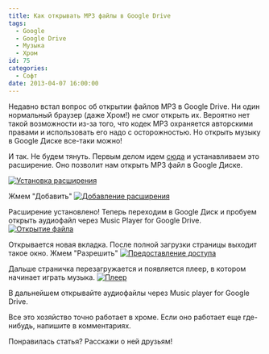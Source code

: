 ```yaml
---
title: Как открывать MP3 файлы в Google Drive
tags:
  - Google
  - Google Drive
  - Музыка
  - Хром
id: 75
categories:
  - Софт
date: 2013-04-07 16:00:00
---
```


Недавно встал вопрос об открытии файлов MP3 в Google Drive. Ни один нормальный браузер (даже Хром!) не смог открыть их. Вероятно нет такой возможности из-за того, что кодек MP3 охраняется авторскими правами и использовать его надо с осторожностью. Но открыть музыку в Google Диске все-таки можно! <!--more-->

И так. Не будем тянуть. Первым делом идем [сюда](https://chrome.google.com/webstore/detail/music-player-for-google-d/hnfeekfpnjbdmelcapngdgkjnhgijjkh?hl=ru&utm_source=chrome-ntp-launcher) и устанавливаем это расширение. Оно позволит нам открыть MP3 файл в Google Диске.

[![Установка расширения](http://atnartur.ru/wp-content/uploads/2013/04/Image-010-300x129.png)](http://atnartur.ru/wp-content/uploads/2013/04/Image-010.png)

Жмем "Добавить"
[![Добавление расширения](http://atnartur.ru/wp-content/uploads/2013/04/Image-011-300x152.png)](http://atnartur.ru/wp-content/uploads/2013/04/Image-011.png)

Расширение установлено! Теперь переходим в Google Диск и пробуем открыть аудиофайл через Music Player for Google Drive.
[![Открытие файла](http://atnartur.ru/wp-content/uploads/2013/04/Image-012-300x76.png)](http://atnartur.ru/wp-content/uploads/2013/04/Image-012.png)

Открывается новая вкладка. После полной загрузки страницы выходит такое окно. Жмем "Разрешить"
[![Предоставление доступа](http://atnartur.ru/wp-content/uploads/2013/04/Image-013-300x105.png)](http://atnartur.ru/wp-content/uploads/2013/04/Image-013.png)

Дальше страничка перезагружается и появляется плеер, в котором начинает играть музыка.
[![Плеер](http://atnartur.ru/wp-content/uploads/2013/04/Image-015-300x160.png)](http://atnartur.ru/wp-content/uploads/2013/04/Image-015.png)

В дальнейшем открывайте аудиофайлы через Music player for Google Drive. 

Все это хозяйство точно работает в хроме. Если оно работает еще где-нибудь, напишите в комментариях. 

Понравилась статья? Расскажи о ней друзьям!